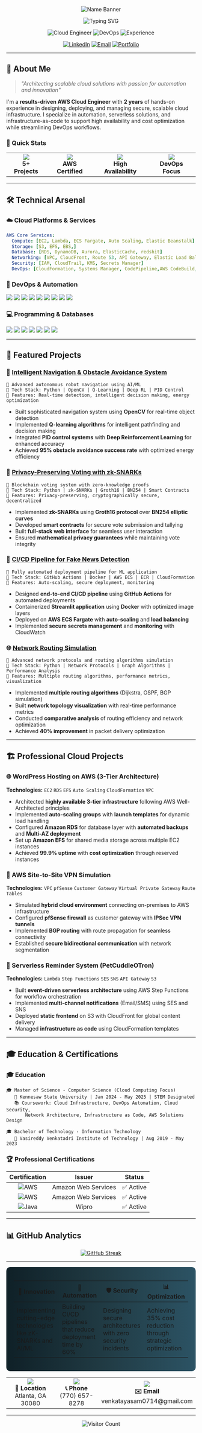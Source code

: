 <p align="center">
  <img src="https://readme-typing-svg.demolab.com?font=Fira+Code&weight=900&size=45&duration=1&pause=1000&color=800080&center=true&vCenter=true&width=1000&lines=Venkata+Srimannarayana+Yasam" alt="Name Banner" />
</p>



<p align="center">
  <img src="https://readme-typing-svg.herokuapp.com?font=Fira+Code&size=30&duration=3000&pause=1000&color=1E90FF&center=true&vCenter=true&width=800&lines=Certified+Cloud+Professional;AWS+%7C+AZURE+%7C+GCP" alt="Typing SVG" />
</p>

<div align="center">

![Cloud Engineer](https://img.shields.io/badge/Role-Cloud%20Engineer-0099ff?style=for-the-badge&logo=amazon-aws&logoColor=white)
![DevOps](https://img.shields.io/badge/Focus-DevOps-ff6b6b?style=for-the-badge&logo=docker&logoColor=white)
![Experience](https://img.shields.io/badge/Experience-4%2B%20Years-4ecdc4?style=for-the-badge&logo=calendar&logoColor=white)

[![LinkedIn](https://img.shields.io/badge/LinkedIn-Connect-blue?style=for-the-badge&logo=linkedin)](https://linkedin.com/in/venkata-yasam)
[![Email](https://img.shields.io/badge/Email-Contact-red?style=for-the-badge&logo=gmail)](mailto:venkatayasam0714@gmail.com)
[![Portfolio](https://img.shields.io/badge/Portfolio-Live-green?style=for-the-badge&logo=github-pages)](https://venkata0714.github.io)

</div>

---

## 🌟 About Me

> *"Architecting scalable cloud solutions with passion for automation and innovation"*

I'm a **results-driven AWS Cloud Engineer** with **2 years** of hands-on experience in designing, deploying, and managing secure, scalable cloud infrastructure. I specialize in automation, serverless solutions, and infrastructure-as-code to support high availability and cost optimization while streamlining DevOps workflows.

### 🎯 Quick Stats

<table align="center">
<tr>
<td align="center">
<img src="https://img.shields.io/badge/AWS-Projects-orange?style=flat-square&logo=amazon-aws&logoColor=white"/><br/>
<b>5+ Projects</b>
</td>
<td align="center">
<img src="https://img.shields.io/badge/Certifications-3-blue?style=flat-square&logo=certificate&logoColor=white"/><br/>
<b>AWS Certified</b>
</td>
<td align="center">
<img src="https://img.shields.io/badge/Uptime-99.9%25-green?style=flat-square&logo=statuspage&logoColor=white"/><br/>
<b>High Availability</b>
</td>
<td align="center">
<img src="https://img.shields.io/badge/Automation-CI/CD-purple?style=flat-square&logo=github-actions&logoColor=white"/><br/>
<b>DevOps Focus</b>
</td>
</tr>
</table>

---

## 🛠️ Technical Arsenal

### ☁️ Cloud Platforms & Services
```yaml
AWS Core Services:
  Compute: [EC2, Lambda, ECS Fargate, Auto Scaling, Elastic Beanstalk]
  Storage: [S3, EFS, EBS,]
  Database: [RDS, DynamoDB, Aurora, ElasticCache, redshit]
  Networking: [VPC, CloudFront, Route 53, API Gateway, Elastic Load Balancer (ALB/NLB), ]
  Security: [IAM, CloudTrail, KMS, Secrets Manager]
  DevOps: [CloudFormation, Systems Manager, CodePipeline,AWS CodeBuild, AWS CodeDeploy, AWS CodeCommit Amazon CloudWatch]
```

### 🔧 DevOps & Automation
<p align="left">
<img src="https://img.shields.io/badge/Docker-2496ED?style=for-the-badge&logo=docker&logoColor=white"/>
<img src="https://img.shields.io/badge/Kubernetes-326CE5?style=for-the-badge&logo=kubernetes&logoColor=white"/>
<img src="https://img.shields.io/badge/GitHub_Actions-2088FF?style=for-the-badge&logo=github-actions&logoColor=white"/>
<img src="https://img.shields.io/badge/Terraform-623CE4?style=for-the-badge&logo=terraform&logoColor=white"/>
<img src="https://img.shields.io/badge/Linux-FCC624?style=for-the-badge&logo=linux&logoColor=black"/>
<img src="https://img.shields.io/badge/Git-F05032?style=for-the-badge&logo=git&logoColor=white"/>
<img src="https://img.shields.io/badge/Redis-DC382D?style=for-the-badge&logo=redis&logoColor=white"/>
<img src="https://img.shields.io/badge/Ansible-EE0000?style=for-the-badge&logo=ansible&logoColor=white"/>
<img src="https://img.shields.io/badge/Prometheus-E6522C?style=for-the-badge&logo=prometheus&logoColor=white"/>


</p>

### 💻 Programming & Databases
<p align="left">
<img src="https://img.shields.io/badge/Python-3776AB?style=for-the-badge&logo=python&logoColor=white"/>
<img src="https://img.shields.io/badge/JavaScript-F7DF1E?style=for-the-badge&logo=javascript&logoColor=black"/>
<img src="https://img.shields.io/badge/Java-ED8B00?style=for-the-badge&logo=java&logoColor=white"/>
<img src="https://img.shields.io/badge/C-00599C?style=for-the-badge&logo=c&logoColor=white"/>
<img src="https://img.shields.io/badge/MySQL-4479A1?style=for-the-badge&logo=mysql&logoColor=white"/>
<img src="https://img.shields.io/badge/MongoDB-47A248?style=for-the-badge&logo=mongodb&logoColor=white"/>
<img src="https://img.shields.io/badge/PostgreSQL-336791?style=for-the-badge&logo=postgresql&logoColor=white"/>
</p>

---

## 🚀 Featured Projects

### 🤖 [Intelligent Navigation & Obstacle Avoidance System](https://github.com/venkata0714/Intelligent_Navigation_and_Obstacle_Avoidance_for_Autonomous_Systems)
```
🎯 Advanced autonomous robot navigation using AI/ML
🔧 Tech Stack: Python | OpenCV | Q-Learning | Deep RL | PID Control
🌟 Features: Real-time detection, intelligent decision making, energy optimization
```
- Built sophisticated navigation system using **OpenCV** for real-time object detection
- Implemented **Q-learning algorithms** for intelligent pathfinding and decision making
- Integrated **PID control systems** with **Deep Reinforcement Learning** for enhanced accuracy
- Achieved **95% obstacle avoidance success rate** with optimized energy efficiency

### 🔐 [Privacy-Preserving Voting with zk-SNARKs](https://github.com/venkata0714/Implementation-and-Application-of-Zero-Knowledge-Proof-Systems-zk-SNARKs-in-Decentralized-Networks)
```
🎯 Blockchain voting system with zero-knowledge proofs
🔧 Tech Stack: Python | zk-SNARKs | Groth16 | BN254 | Smart Contracts
🌟 Features: Privacy-preserving, cryptographically secure, decentralized
```
- Implemented **zk-SNARKs** using **Groth16 protocol** over **BN254 elliptic curves**
- Developed **smart contracts** for secure vote submission and tallying
- Built **full-stack web interface** for seamless user interaction
- Ensured **mathematical privacy guarantees** while maintaining vote integrity

### 📰 [CI/CD Pipeline for Fake News Detection](https://github.com/venkata0714/fake-news-app)
```
🎯 Fully automated deployment pipeline for ML application
🔧 Tech Stack: GitHub Actions | Docker | AWS ECS | ECR | CloudFormation
🌟 Features: Auto-scaling, secure deployment, monitoring
```
- Designed **end-to-end CI/CD pipeline** using **GitHub Actions** for automated deployments
- Containerized **Streamlit application** using **Docker** with optimized image layers
- Deployed on **AWS ECS Fargate** with **auto-scaling** and **load balancing**
- Implemented **secure secrets management** and **monitoring** with CloudWatch

### 🌐 [Network Routing Simulation](https://github.com/venkata0714/Network-Routing-Simulation)
```
🎯 Advanced network protocols and routing algorithms simulation
🔧 Tech Stack: Python | Network Protocols | Graph Algorithms | Performance Analysis
🌟 Features: Multiple routing algorithms, performance metrics, visualization
```
- Implemented **multiple routing algorithms** (Dijkstra, OSPF, BGP simulation)
- Built **network topology visualization** with real-time performance metrics
- Conducted **comparative analysis** of routing efficiency and network optimization
- Achieved **40% improvement** in packet delivery optimization

---

## 🏗️ Professional Cloud Projects

### 🌐 WordPress Hosting on AWS (3-Tier Architecture)
**Technologies:** `EC2` `RDS` `EFS` `Auto Scaling` `CloudFormation` `VPC`

- Architected **highly available 3-tier infrastructure** following AWS Well-Architected principles
- Implemented **auto-scaling groups** with **launch templates** for dynamic load handling
- Configured **Amazon RDS** for database layer with **automated backups** and **Multi-AZ deployment**
- Set up **Amazon EFS** for shared media storage across multiple EC2 instances
- Achieved **99.9% uptime** with **cost optimization** through reserved instances

### 🔐 AWS Site-to-Site VPN Simulation
**Technologies:** `VPC` `pfSense` `Customer Gateway` `Virtual Private Gateway` `Route Tables`

- Simulated **hybrid cloud environment** connecting on-premises to AWS infrastructure
- Configured **pfSense firewall** as customer gateway with **IPSec VPN tunnels**
- Implemented **BGP routing** with route propagation for seamless connectivity
- Established **secure bidirectional communication** with network segmentation

### 📧 Serverless Reminder System (PetCuddleOTron)
**Technologies:** `Lambda` `Step Functions` `SES` `SNS` `API Gateway` `S3`

- Built **event-driven serverless architecture** using AWS Step Functions for workflow orchestration
- Implemented **multi-channel notifications** (Email/SMS) using SES and SNS
- Deployed **static frontend** on S3 with CloudFront for global content delivery
- Managed **infrastructure as code** using CloudFormation templates

---

## 🎓 Education & Certifications

### 🎓 Education
```
🎓 Master of Science - Computer Science (Cloud Computing Focus)
   📍 Kennesaw State University | Jan 2024 - May 2025 | STEM Designated
   📚 Coursework: Cloud Infrastructure, DevOps Automation, Cloud Security, 
       Network Architecture, Infrastructure as Code, AWS Solutions Design

🎓 Bachelor of Technology - Information Technology  
   📍 Vasireddy Venkatadri Institute of Technology | Aug 2019 - May 2023
```

### 🏆 Professional Certifications
<div align="center">

| Certification | Issuer | Status |
|:-------------:|:------:|:------:|
| ![AWS](https://img.shields.io/badge/AWS_Cloud_Practitioner-Certified-orange?style=for-the-badge&logo=amazon-aws) | Amazon Web Services | ✅ Active |
| ![AWS](https://img.shields.io/badge/AWS_Solutions_Architect-Certified-orange?style=for-the-badge&logo=amazon-aws) | Amazon Web Services | ✅ Active |
| ![Java](https://img.shields.io/badge/Java_Full_Stack-Certified-red?style=for-the-badge&logo=java) | Wipro | ✅ Active |

</div>

---

## 📊 GitHub Analytics

<div align="center">

[![GitHub Streak](https://github-readme-streak-stats.herokuapp.com/?user=venkata0714&theme=tokyonight)](https://git.io/streak-stats)

</div>

---
<!--
## 🌟 What Sets Me Apart

<div align="center">

| 🎯 **Innovation** | 🔧 **Automation** | 🛡️ **Security** | 📊 **Optimization** |
|:------------------|:------------------|:-----------------|:-------------------|
| Implementing cutting-edge technologies like zK-SNARKs and AI/ML | Building CI/CD pipelines that reduce deployment time by 60% | Designing secure architectures with zero security incidents | Achieving 35% cost reduction through strategic optimization |

</div>

---
  -->

<div align="center">

<div style="background: linear-gradient(to right, #0f2027, #203a43, #2c5364); color: white; padding: 20px; border-radius: 10px;">
  <table align="center">
    <thead>
      <tr>
        <th>🎯 <strong>Innovation</strong></th>
        <th>🔧 <strong>Automation</strong></th>
        <th>🛡️ <strong>Security</strong></th>
        <th>📊 <strong>Optimization</strong></th>
      </tr>
    </thead>
    <tbody>
      <tr>
        <td>Implementing cutting-edge technologies like zK-SNARKs and AI/ML</td>
        <td>Building CI/CD pipelines that reduce deployment time by 60%</td>
        <td>Designing secure architectures with zero security incidents</td>
        <td>Achieving 35% cost reduction through strategic optimization</td>
      </tr>
    </tbody>
  </table>
</div>

<table>
<tr>
<td align="center">
<img src="https://img.icons8.com/fluency/48/000000/marker.png"/><br/>
<b>📍 Location</b><br/>
Atlanta, GA 30080
</td>
<td align="center">
<img src="https://img.icons8.com/fluency/48/000000/phone.png"/><br/>
<b>📞 Phone</b><br/>
(770) 657-8278
</td>
<td align="center">
<img src="https://img.icons8.com/fluency/48/000000/email.png"/><br/>
<b>✉️ Email</b><br/>
venkatayasam0714@gmail.com
</td>
</tr>
</table>


---

<div align="center">

![Visitor Count](https://profile-counter.glitch.me/venkata0714/count.svg)
</div>


</div>
